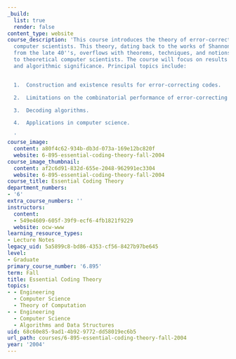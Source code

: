 ```yaml
---
_build:
  list: true
  render: false
content_type: website
course_description: 'This course introduces the theory of error-correcting codes to
  computer scientists. This theory, dating back to the works of Shannon and Hamming
  from the late 40''s, overflows with theorems, techniques, and notions of interest
  to theoretical computer scientists. The course will focus on results of asymptotic
  and algorithmic significance. Principal topics include:


  1.  Construction and existence results for error-correcting codes.

  2.  Limitations on the combinatorial performance of error-correcting codes.

  3.  Decoding algorithms.

  4.  Applications in computer science.

  '
course_image:
  content: a80f4c62-934b-db3d-073a-169e12bc820f
  website: 6-895-essential-coding-theory-fall-2004
course_image_thumbnail:
  content: af2c6d91-832d-655e-2048-962991ec3304
  website: 6-895-essential-coding-theory-fall-2004
course_title: Essential Coding Theory
department_numbers:
- '6'
extra_course_numbers: ''
instructors:
  content:
  - 549e4609-605f-39f9-ecf6-4fb1821f9229
  website: ocw-www
learning_resource_types:
- Lecture Notes
legacy_uid: 5a5899c8-bd86-4353-cf56-8427b97be645
level:
- Graduate
primary_course_number: '6.895'
term: Fall
title: Essential Coding Theory
topics:
- - Engineering
  - Computer Science
  - Theory of Computation
- - Engineering
  - Computer Science
  - Algorithms and Data Structures
uid: 68c60e85-9ad1-4b92-9772-dd58019ec6b5
url_path: courses/6-895-essential-coding-theory-fall-2004
year: '2004'
---
```

